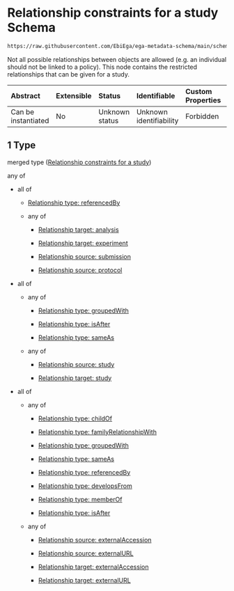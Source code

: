 # Relationship constraints for a study Schema

```txt
https://raw.githubusercontent.com/EbiEga/ega-metadata-schema/main/schemas/EGA.study.json#/properties/studyRelationships/items/allOf/1
```

Not all possible relationships between objects are allowed (e.g. an individual should not be linked to a policy). This node contains the restricted relationships that can be given for a study.

| Abstract            | Extensible | Status         | Identifiable            | Custom Properties | Additional Properties | Access Restrictions | Defined In                                                                 |
| :------------------ | :--------- | :------------- | :---------------------- | :---------------- | :-------------------- | :------------------ | :------------------------------------------------------------------------- |
| Can be instantiated | No         | Unknown status | Unknown identifiability | Forbidden         | Allowed               | none                | [EGA.study.json\*](../../../schemas/EGA.study.json "open original schema") |

## 1 Type

merged type ([Relationship constraints for a study](ega-11-properties-study-relationships-items-allof-relationship-constraints-for-a-study.md))

any of

* all of

  * [Relationship type: referencedBy](ega-4-defs-relationship-type-referencedby.md "check type definition")

  * any of

    * [Relationship target: analysis](ega-4-defs-relationship-target-analysis.md "check type definition")

    * [Relationship target: experiment](ega-4-defs-relationship-target-experiment.md "check type definition")

    * [Relationship source: submission](ega-4-defs-relationship-source-submission.md "check type definition")

    * [Relationship source: protocol](ega-4-defs-relationship-source-protocol.md "check type definition")

* all of

  * any of

    * [Relationship type: groupedWith](ega-4-defs-relationship-type-groupedwith.md "check type definition")

    * [Relationship type: isAfter](ega-4-defs-relationship-type-isafter.md "check type definition")

    * [Relationship type: sameAs](ega-4-defs-relationship-type-sameas.md "check type definition")

  * any of

    * [Relationship source: study](ega-4-defs-relationship-source-study.md "check type definition")

    * [Relationship target: study](ega-4-defs-relationship-target-study.md "check type definition")

* all of

  * any of

    * [Relationship type: childOf](ega-4-defs-relationship-type-childof.md "check type definition")

    * [Relationship type: familyRelationshipWith](ega-4-defs-relationship-type-familyrelationshipwith.md "check type definition")

    * [Relationship type: groupedWith](ega-4-defs-relationship-type-groupedwith.md "check type definition")

    * [Relationship type: sameAs](ega-4-defs-relationship-type-sameas.md "check type definition")

    * [Relationship type: referencedBy](ega-4-defs-relationship-type-referencedby.md "check type definition")

    * [Relationship type: developsFrom](ega-4-defs-relationship-type-developsfrom.md "check type definition")

    * [Relationship type: memberOf](ega-4-defs-relationship-type-memberof.md "check type definition")

    * [Relationship type: isAfter](ega-4-defs-relationship-type-isafter.md "check type definition")

  * any of

    * [Relationship source: externalAccession](ega-4-defs-relationship-source-externalaccession.md "check type definition")

    * [Relationship source: externalURL](ega-4-defs-relationship-source-externalurl.md "check type definition")

    * [Relationship target: externalAccession](ega-4-defs-relationship-target-externalaccession.md "check type definition")

    * [Relationship target: externalURL](ega-4-defs-relationship-target-externalurl.md "check type definition")

